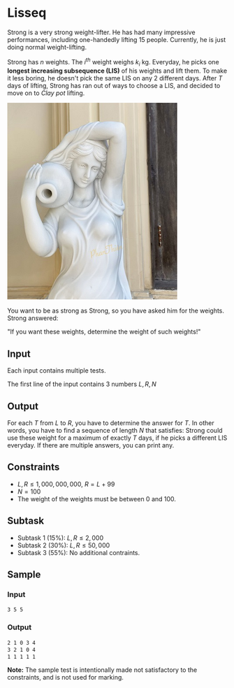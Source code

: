 # Lisseq

Strong is a very strong weight-lifter. He has had many impressive performances, including one-handedly lifting 15 people. Currently, he is just doing normal weight-lifting.

Strong has $n$ weights. The $i^{th}$ weight weighs $k_i$ kg. Everyday, he picks one **longest increasing subsequence (LIS)** of his weights and lift them. To make it less boring, he doesn't pick the same LIS on any 2 different days. After $T$ days of lifting, Strong has ran out of ways to choose a LIS, and decided to move on to *Clay pot* lifting.

![](lisseq1.jpeg)

You want to be as strong as Strong, so you have asked him for the weights. Strong answered:

"If you want these weights, determine the weight of such weights!"

## Input

Each input contains multiple tests.

The first line of the input contains 3 numbers $L, R, N$

## Output

For each $T$ from $L$ to $R$, you have to determine the answer for $T$. In other words, you have to find a sequence of length $N$ that satisfies: Strong could use these weight for a maximum of exactly $T$ days, if he picks a different LIS everyday. If there are multiple answers, you can print any.

## Constraints
- $L, R \leq 1,000,000,000$, $R=L+99$
- $N=100$
- The weight of the weights must be between $0$ and $100$.

## Subtask
- Subtask 1 (15%): $L, R \leq 2,000$
- Subtask 2 (30%): $L, R \leq 50,000$
- Subtask 3 (55%): No additional contraints.

## Sample

### Input
```
3 5 5
```

### Output
```
2 1 0 3 4 
3 2 1 0 4
1 1 1 1 1
```
**Note:** The sample test is intentionally made not satisfactory to the constraints, and is not used for marking.